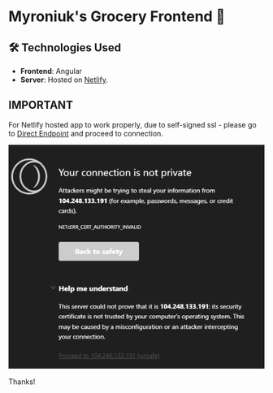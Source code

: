 # Myroniuk's Grocery Frontend  🛒
## 🛠️ Technologies Used

- **Frontend**: Angular
- **Server**: Hosted on [Netlify](https://myroniukgroceryfrontend.netlify.app/).

## IMPORTANT
For Netlify hosted app to work properly, due to self-signed ssl - please go to [Direct Endpoint](https://104.248.133.191/api/GroceriesList) and proceed to connection.
 
![alt text](unsafeconnection.png)
 
Thanks!
